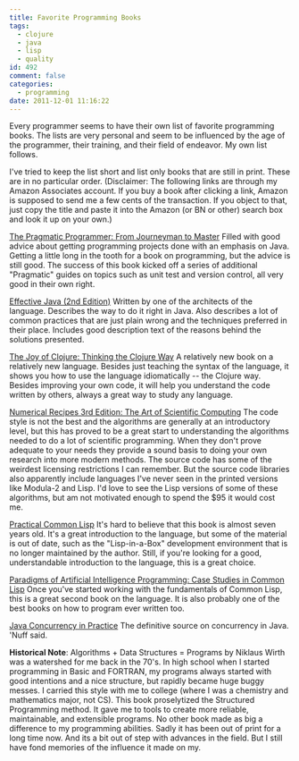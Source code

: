 ```yaml
---
title: Favorite Programming Books
tags:
  - clojure
  - java
  - lisp
  - quality
id: 492
comment: false
categories:
  - programming
date: 2011-12-01 11:16:22
---
```


Every programmer seems to have their own list of favorite programming books. The lists are very personal and seem to be influenced by the age of the programmer, their training, and their field of endeavor. My own list follows.

<!--more-->

I've tried to keep the list short and list only books that are still in print. These are in no particular order. (Disclaimer: The following links are through my Amazon Associates account. If you buy a book after clicking a link, Amazon is supposed to send me a few cents of the transaction. If you object to that, just copy the title and paste it into the Amazon (or BN or other) search box and look it up on your own.)

[The Pragmatic Programmer: From Journeyman to Master](http://www.amazon.com/gp/product/020161622X/ref=as_li_ss_tl?ie=UTF8&amp;tag=satnitbatsoac-20&amp;linkCode=as2&amp;camp=217145&amp;creative=399369&amp;creativeASIN=020161622X) Filled with good advice about getting programming projects done with an emphasis on Java. Getting a little long in the tooth for a book on programming, but the advice is still good. The success of this book kicked off a series of additional "Pragmatic" guides on topics such as unit test and version control, all very good in their own right.

[Effective Java (2nd Edition)](http://www.amazon.com/gp/product/0321356683/ref=as_li_ss_tl?ie=UTF8&amp;tag=satnitbatsoac-20&amp;linkCode=as2&amp;camp=217145&amp;creative=399369&amp;creativeASIN=0321356683) Written by one of the architects of the language. Describes the way to do it right in Java. Also describes a lot of common practices that are just plain wrong and the techniques preferred in their place. Includes good description text of the reasons behind the solutions presented.

[The Joy of Clojure: Thinking the Clojure Way](http://www.amazon.com/gp/product/1935182641/ref=as_li_ss_tl?ie=UTF8&amp;tag=satnitbatsoac-20&amp;linkCode=as2&amp;camp=1789&amp;creative=390957&amp;creativeASIN=1935182641) A relatively new book on a relatively new language. Besides just teaching the syntax of the language, it shows you how to use the language idiomatically -- the Clojure way. Besides improving your own code, it will help you understand the code written by others, always a great way to study any language.

[Numerical Recipes 3rd Edition: The Art of Scientific Computing](http://www.amazon.com/gp/product/0521880688/ref=as_li_tf_tl?ie=UTF8&amp;tag=satnitbatsoac-20&amp;linkCode=as2&amp;camp=217145&amp;creative=399369&amp;creativeASIN=0521880688) The code style is not the best and the algorithms are generally at an introductory level, but this has proved to be a great start to understanding the algorithms needed to do a lot of scientific programming. When they don't prove adequate to your needs they provide a sound basis to doing your own research into more modern methods. The source code has some of the weirdest licensing restrictions I can remember. But the source code libraries also apparently include languages I've never seen in the printed versions like Modula-2 and Lisp. I'd love to see the Lisp versions of some of these algorithms, but am not motivated enough to spend the $95 it would cost me.

[Practical Common Lisp](http://www.amazon.com/gp/product/1590592395/ref=as_li_ss_tl?ie=UTF8&amp;tag=satnitbatsoac-20&amp;linkCode=as2&amp;camp=217145&amp;creative=399369&amp;creativeASIN=1590592395) It's hard to believe that this book is almost seven years old. It's a great introduction to the language, but some of the material is out of date, such as the "Lisp-in-a-Box" development environment that is no longer maintained by the author. Still, if you're looking for a good, understandable introduction to the language, this is a great choice.

[Paradigms of Artificial Intelligence Programming: Case Studies in Common Lisp](http://www.amazon.com/gp/product/1558601910/ref=as_li_tf_tl?ie=UTF8&amp;tag=satnitbatsoac-20&amp;linkCode=as2&amp;camp=217145&amp;creative=399369&amp;creativeASIN=1558601910) Once you've started working with the fundamentals of Common Lisp, this is a great second book on the language. It is also probably one of the best books on how to program ever written too.

[Java Concurrency in Practice](http://www.amazon.com/gp/product/0321349601/ref=as_li_ss_tl?ie=UTF8&amp;tag=satnitbatsoac-20&amp;linkCode=as2&amp;camp=217145&amp;creative=399369&amp;creativeASIN=0321349601) The definitive source on concurrency in Java. 'Nuff said.

**Historical Note**: Algorithms + Data Structures = Programs by Niklaus Wirth was a watershed for me back in the 70's. In high school when I started programming in Basic and FORTRAN, my programs always started with good intentions and a nice structure, but rapidly became huge buggy messes. I carried this style with me to college (where I was a chemistry and mathematics major, not CS). This book proselytized the Structured Programming method. It gave me to tools to create more reliable, maintainable, and extensible programs. No other book made as big a difference to my programming abilities. Sadly it has been out of print for a long time now. And its a bit out of step with advances in the field. But I still have fond memories of the influence it made on my.